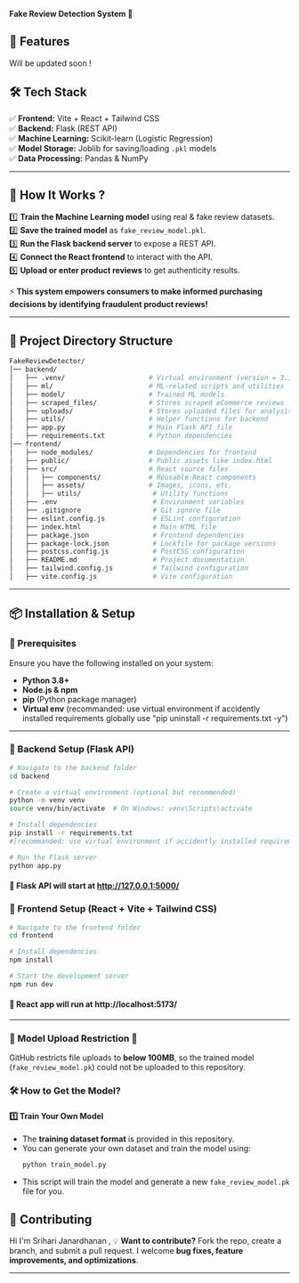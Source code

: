  

**Fake Review Detection System 📌**  

## 🌟 Features  
Will be updated soon ! 


## 🛠 Tech Stack  

✅ **Frontend:** Vite + React + Tailwind CSS  
✅ **Backend:** Flask (REST API)  
✅ **Machine Learning:** Scikit-learn (Logistic Regression)  
✅ **Model Storage:** Joblib for saving/loading `.pkl` models  
✅ **Data Processing:** Pandas & NumPy  

---

## 📌 How It Works ?  

1️⃣ **Train the Machine Learning model** using real & fake review datasets.  
2️⃣ **Save the trained model** as `fake_review_model.pkl`.  
3️⃣ **Run the Flask backend server** to expose a REST API.  
4️⃣ **Connect the React frontend** to interact with the API.  
5️⃣ **Upload or enter product reviews** to get authenticity results.  

⚡ **This system empowers consumers to make informed purchasing decisions by identifying fraudulent product reviews!**  

---

## 📂 Project Directory Structure  

```sh
FakeReviewDetector/
│── backend/
│   ├── .venv/                     # Virtual environment (version = 3.13.2) 
│   ├── ml/                        # ML-related scripts and utilities  
│   ├── model/                     # Trained ML models  
│   ├── scraped_files/             # Stores scraped eCommerce reviews  
│   ├── uploads/                   # Stores uploaded files for analysis  
│   ├── utils/                     # Helper functions for backend  
│   ├── app.py                     # Main Flask API file  
│   ├── requirements.txt           # Python dependencies  
│── frontend/
│   ├── node_modules/              # Dependencies for frontend  
│   ├── public/                    # Public assets like index.html  
│   ├── src/                       # React source files  
│   │   ├── components/            # Reusable React components  
│   │   ├── assets/                # Images, icons, etc.  
│   │   ├── utils/                  # Utility functions  
│   ├── .env                        # Environment variables  
│   ├── .gitignore                  # Git ignore file  
│   ├── eslint.config.js            # ESLint configuration  
│   ├── index.html                  # Main HTML file  
│   ├── package.json                # Frontend dependencies  
│   ├── package-lock.json           # Lockfile for package versions  
│   ├── postcss.config.js           # PostCSS configuration  
│   ├── README.md                   # Project documentation  
│   ├── tailwind.config.js          # Tailwind configuration  
│   ├── vite.config.js              # Vite configuration  
```
---
## 📦 Installation & Setup  

### 🔹 Prerequisites  
Ensure you have the following installed on your system:  
- **Python 3.8+**  
- **Node.js & npm**  
- **pip** (Python package manager)
- **Virtual env** (recommanded: use virtual environment if accidently installed requirements globally use "pip uninstall -r requirements.txt -y")

---

### 🔹 Backend Setup (Flask API)  
```sh
# Navigate to the backend folder
cd backend

# Create a virtual environment (optional but recommended)
python -m venv venv
source venv/bin/activate  # On Windows: venv\Scripts\activate

# Install dependencies
pip install -r requirements.txt
#[recommanded: use virtual environment if accidently installed requirements globally use "pip uninstall -r requirements.txt -y]

# Run the Flask server
python app.py

```
#### 🚀 Flask API will start at http://127.0.0.1:5000/

### 🔹 Frontend Setup (React + Vite + Tailwind CSS)
```sh
# Navigate to the frontend folder
cd frontend

# Install dependencies
npm install

# Start the development server
npm run dev
```
#### 🚀 React app will run at http://localhost:5173/
---

### **🚨 Model Upload Restriction  🚨**  

GitHub restricts file uploads to **below 100MB**, so the trained model (`fake_review_model.pk`) could not be uploaded to this repository.  

### **🛠 How to Get the Model?**  

#### **1️⃣ Train Your Own Model**  
- The **training dataset format** is provided in this repository.  
- You can generate your own dataset and train the model using:  
  ```sh
  python train_model.py
  ```
- This script will train the model and generate a new `fake_review_model.pk` file for you.  




## 🔗 Contributing  
Hi I'm Srihari Janardhanan , 
💡 **Want to contribute?** Fork the repo, create a branch, and submit a pull request. I welcome **bug fixes, feature improvements, and optimizations**.  

---

